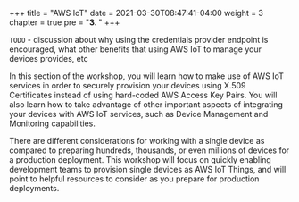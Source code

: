 +++
title = "AWS IoT"
date = 2021-03-30T08:47:41-04:00
weight = 3
chapter = true
pre = "<b>3. </b>"
+++

`TODO` - discussion about why using the credentials provider endpoint is encouraged, what other benefits that using AWS IoT to manage your devices provides, etc

In this section of the workshop, you will learn how to make use of AWS IoT services in order to securely provision your devices using X.509 Certificates instead of using hard-coded AWS Access Key Pairs. You will also learn how to take advantage of other important aspects of integrating your devices with AWS IoT services, such as Device Management and Monitoring capabilities.

There are different considerations for working with a single device as compared to preparing hundreds, thousands, or even millions of devices for a production deployment. This workshop will focus on quickly enabling development teams to provision single devices as AWS IoT Things, and will point to helpful resources to consider as you prepare for production deployments.
